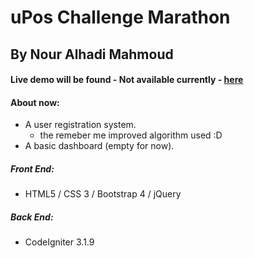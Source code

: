# uPos Challenge Marathon
## By Nour Alhadi Mahmoud
#### Live demo will be found - Not available currently - [here]()

#### About now:

* A user registration system.
    * the remeber me improved algorithm used :D 
* A basic dashboard (empty for now).   

##### Front End:

   * HTML5 / CSS 3 / Bootstrap 4 / jQuery
##### Back End:
   * CodeIgniter 3.1.9